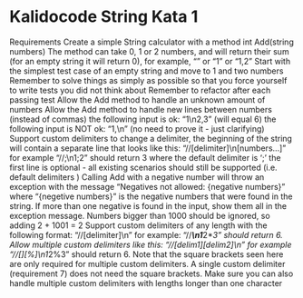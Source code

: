 # Kalidocode String Kata 1

Requirements
Create a simple String calculator with a method int Add(string numbers)
The method can take 0, 1 or 2 numbers, and will return their sum (for an empty string it will return 0), for example, “” or “1” or “1,2”
Start with the simplest test case of an empty string and move to 1 and two numbers
Remember to solve things as simply as possible so that you force yourself to write tests you did not think about
Remember to refactor after each passing test
Allow the Add method to handle an unknown amount of numbers
Allow the Add method to handle new lines between numbers (instead of commas)
the following input is ok: “1\n2,3”  (will equal 6)
the following input is NOT ok: “1,\n” (no need to prove it - just clarifying)
Support custom delimiters
to change a delimiter, the beginning of the string will contain a separate line that looks like this:   “//[delimiter]\n[numbers…]” for example “//;\n1;2” should return 3 where the default 
delimiter is ‘;’
the first line is optional - all existing scenarios should still be supported (i.e. default delimiters )
Calling Add with a negative number will throw an exception with the message “Negatives not allowed: {negative numbers}” where “{negetive numbers}” is the negative numbers that were found in the string. If more than one negative is found in the input, show them all in the exception message.
Numbers bigger than 1000 should be ignored, so adding 2 + 1001  = 2
Support custom delimiters of any length with the following format:  “//[delimiter]\n” for example: “//***\n1***2***3” should return 6.
Allow multiple custom delimiters like this:  “//[delim1][delim2]\n” for example “//[*][%]\n1*2%3” should return 6. Note that the square brackets seen here are only required for multiple custom delimiters. A single custom delimiter (requirement 7) does not need the square brackets.
Make sure you can also handle multiple custom delimiters with lengths longer than one character
